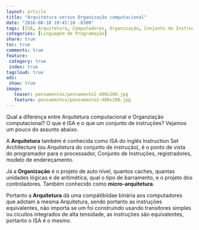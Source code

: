 ```yaml
---
layout: article
title: "Arquitetura versus Organização computacional"
date: "2016-08-10 19:45:10 -0300"
tags: [ISA, Arquitetura, Computadores, Organização, Conjunto de Instrução, Instruction Set, Registradores, Endreçamento, Modo de Endereçamento]
categories: [Linguagem de Programação]
share: true
toc: true
comments: true
feature:
 category: true
 index: true
tagcloud: true
ads:
 show: true
image:
   teaser: pensamentos/pensamento2-400x200.jpg
   feature: pensamentos/pensamento2-400x200.jpg
---
```


Qual a diferença entre Arquitetura computacional e Organziação computacional? O que é ISA e o que um conjunto de instruções? Vejamos um pouco do assunto abaixo.

<!--more-->

A **Arquitetura** também é conhecida como ISA do inglês Instruction Set Architecture (ou Arquitetura do conjunto de instrução), é o ponto de vista do programador para o processador, Conjunto de Instruções, registradores, modelo de endereçamento.

Já a **Organização** é o projeto de auto nível, quantos caches, quantas unidades lógicas e de aritimética, qual o tipo de barramento, e o projeto dos controladores. Também conhecido como **micro-arquitetura**.

Portanto a **Arquitetura** dá uma compátibiidae binária aos computadores que adotam a mesma Arquitetura, sendo portanto as instruções equivalentes, não importa se um foi construindo usando transitores simples ou cicuitos integrados de alta tensidade, as instruções são equivalentes, portanto o ISA é o mesmo.
